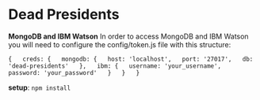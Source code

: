 # Dead Presidents

**MongoDB and IBM Watson**
In order to access MongoDB and IBM Watson you will need to configure the config/token.js file with this structure:

`{  
   creds: {  
    mongodb: {  
      host: 'localhost',  
      port: '27017',  
      db: 'dead-presidents'  
    },  
    ibm: {  
      username: 'your_username',  
      password: 'your_password'  
    }  
  }  
}`  

**setup**: `npm install`
